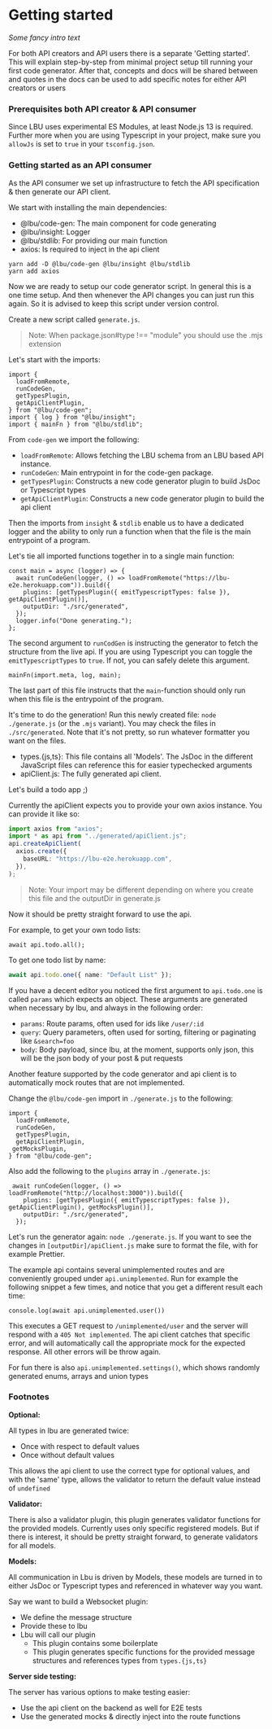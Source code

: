 # Getting started

_Some fancy intro text_

For both API creators and API users there is a separate 'Getting started'. This
will explain step-by-step from minimal project setup till running your first
code generator. After that, concepts and docs will be shared between and quotes
in the docs can be used to add specific notes for either API creators or users

### Prerequisites both API creator & API consumer

Since LBU uses experimental ES Modules, at least Node.js 13 is required. Further
more when you are using Typescript in your project, make sure you `allowJs` is
set to `true` in your `tsconfig.json`.

### Getting started as an API consumer

As the API consumer we set up infrastructure to fetch the API specification &
then generate our API client.

We start with installing the main dependencies:

- @lbu/code-gen: The main component for code generating
- @lbu/insight: Logger
- @lbu/stdlib: For providing our main function
- axios: Is required to inject in the api client

```shell script
yarn add -D @lbu/code-gen @lbu/insight @lbu/stdlib
yarn add axios
```

Now we are ready to setup our code generator script. In general this is a one
time setup. And then whenever the API changes you can just run this again. So it
is advised to keep this script under version control.

Create a new script called `generate.js`.

> Note: When package.json#type !== "module" you should use the .mjs extension

Let's start with the imports:

```ecmascript 6
import {
  loadFromRemote,
  runCodeGen,
  getTypesPlugin,
  getApiClientPlugin,
} from "@lbu/code-gen";
import { log } from "@lbu/insight";
import { mainFn } from "@lbu/stdlib";
```

From `code-gen` we import the following:

- `loadFromRemote`: Allows fetching the LBU schema from an LBU based API
  instance.
- `runCodeGen`: Main entrypoint in for the code-gen package.
- `getTypesPlugin`: Constructs a new code generator plugin to build JsDoc or
  Typescript types
- `getApiClientPlugin`: Constructs a new code generator plugin to build the api
  client

Then the imports from `insight` & `stdlib` enable us to have a dedicated logger
and the ability to only run a function when that the file is the main entrypoint
of a program.

Let's tie all imported functions together in to a single main function:

```ecmascript 6
const main = async (logger) => {
  await runCodeGen(logger, () => loadFromRemote("https://lbu-e2e.herokuapp.com")).build({
    plugins: [getTypesPlugin({ emitTypescriptTypes: false }), getApiClientPlugin()],
    outputDir: "./src/generated",
  });
  logger.info("Done generating.");
};
```

The second argument to `runCodGen` is instructing the generator to fetch the
structure from the live api. If you are using Typescript you can toggle the
`emitTypescriptTypes` to `true`. If not, you can safely delete this argument.

```ecmascript 6
mainFn(import.meta, log, main);
```

The last part of this file instructs that the `main`-function should only run
when this file is the entrypoint of the program.

It's time to do the generation! Run this newly created file:
`node ./generate.js` (or the `.mjs` variant). You may check the files in
`./src/generated`. Note that it's not pretty, so run whatever formatter you want
on the files.

- types.{js,ts}: This file contains all 'Models'. The JsDoc in the different
  JavaScript files can reference this for easier typechecked arguments
- apiClient.js: The fully generated api client.

Let's build a todo app ;)

Currently the apiClient expects you to provide your own axios instance. You can
provide it like so:

```typescript
import axios from "axios";
import * as api from "../generated/apiClient.js";
api.createApiClient(
  axios.create({
    baseURL: "https://lbu-e2e.herokuapp.com",
  }),
);
```

> Note: Your import may be different depending on where you create this file and
> the outputDir in generate.js

Now it should be pretty straight forward to use the api.

For example, to get your own todo lists:

```
await api.todo.all();
```

To get one todo list by name:

```typescript
await api.todo.one({ name: "Default List" });
```

If you have a decent editor you noticed the first argument to `api.todo.one` is
called `params` which expects an object. These arguments are generated when
necessary by lbu, and always in the following order:

- `params`: Route params, often used for ids like `/user/:id`
- `query`: Query parameters, often used for sorting, filtering or paginating
  like `&search=foo`
- `body`: Body payload, since lbu, at the moment, supports only json, this will
  be the json body of your post & put requests

Another feature supported by the code generator and api client is to
automatically mock routes that are not implemented.

Change the `@lbu/code-gen` import in `./generate.js` to the following:

```ecmascript 6
import {
  loadFromRemote,
  runCodeGen,
  getTypesPlugin,
  getApiClientPlugin,
 getMocksPlugin,
} from "@lbu/code-gen";
```

Also add the following to the `plugins` array in `./generate.js`:

```ecmascript 6
 await runCodeGen(logger, () => loadFromRemote("http://localhost:3000")).build({
    plugins: [getTypesPlugin({ emitTypescriptTypes: false }), getApiClientPlugin(), getMocksPlugin()],
    outputDir: "./src/generated",
  });
```

Let's run the generator again: `node ./generate.js`. If you want to see the
changes in `[outputDir]/apiClient.js` make sure to format the file, with for
example Prettier.

The example api contains several unimplemented routes and are conveniently
grouped under `api.unimplemented`. Run for example the following snippet a few
times, and notice that you get a different result each time:

```ecmascript 6
console.log(await api.unimplemented.user())
```

This executes a GET request to `/unimplemented/user` and the server will respond
with a `405 Not implemented`. The api client catches that specific error, and
will automatically call the appropriate mock for the expected response. All
other errors will be throw again.

For fun there is also `api.unimplemented.settings()`, which shows randomly
generated enums, arrays and union types

### Footnotes

**Optional:**

All types in lbu are generated twice:

- Once with respect to default values
- Once without default values

This allows the api client to use the correct type for optional values, and with
the 'same' type, allows the validator to return the default value instead of
`undefined`

**Validator:**

There is also a validator plugin, this plugin generates validator functions for
the provided models. Currently uses only specific registered models. But if
there is interest, it should be pretty straight forward, to generate validators
for all models.

**Models:**

All communication in Lbu is driven by Models, these models are turned in to
either JsDoc or Typescript types and referenced in whatever way you want.

Say we want to build a Websocket plugin:

- We define the message structure
- Provide these to lbu
- Lbu will call our plugin
  - This plugin contains some boilerplate
  - This plugin generates specific functions for the provided message structures
    and references types from `types.{js,ts}`

**Server side testing:**

The server has various options to make testing easier:

- Use the api client on the backend as well for E2E tests
- Use the generated mocks & directly inject into the route functions
